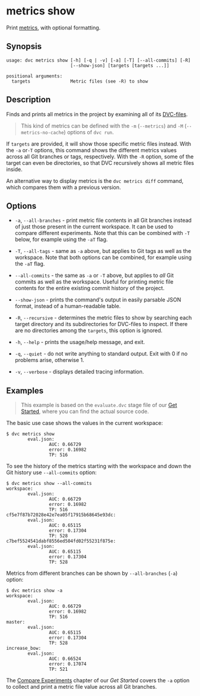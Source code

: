 # metrics show

Print [metrics](/doc/command-reference/metrics), with optional formatting.

## Synopsis

```usage
usage: dvc metrics show [-h] [-q | -v] [-a] [-T] [--all-commits] [-R]
                        [--show-json] [targets [targets ...]]

positional arguments:
  targets               Metric files (see -R) to show
```

## Description

Finds and prints all metrics in the <abbr>project</abbr> by examining all of its
[DVC-files](/doc/user-guide/dvc-file-format).

> This kind of metrics can be defined with the `-m` (`--metrics`) and `-M`
> (`--metrics-no-cache`) options of `dvc run`.

If `targets` are provided, it will show those specific metric files instead.
With the `-a` or`-T` options, this command shows the different metrics values
across all Git branches or tags, respectively. With the `-R` option, some of the
target can even be directories, so that DVC recursively shows all metric files
inside.

An alternative way to display metrics is the `dvc metrics diff` command, which
compares them with a previous version.

## Options

- `-a`, `--all-branches` - print metric file contents in all Git branches
  instead of just those present in the current workspace. It can be used to
  compare different experiments. Note that this can be combined with `-T` below,
  for example using the `-aT` flag.

- `-T`, `--all-tags` - same as `-a` above, but applies to Git tags as well as
  the workspace. Note that both options can be combined, for example using the
  `-aT` flag.

- `--all-commits` - the same as `-a` or `-T` above, but applies to _all_ Git  
  commits as well as the workspace. Useful for printing metric file contents for
  the entire existing commit history of the project.

- `--show-json` - prints the command's output in easily parsable JSON format,
  instead of a human-readable table.

- `-R`, `--recursive` - determines the metric files to show by searching each
  target directory and its subdirectories for DVC-files to inspect. If there are
  no directories among the `targets`, this option is ignored.

- `-h`, `--help` - prints the usage/help message, and exit.

- `-q`, `--quiet` - do not write anything to standard output. Exit with 0 if no
  problems arise, otherwise 1.

- `-v`, `--verbose` - displays detailed tracing information.

## Examples

> This example is based on the `evaluate.dvc` stage file of our
> [Get Started](/doc/tutorials/get-started/metrics), where you can find the
> actual source code.

The basic use case shows the values in the current workspace:

```dvc
$ dvc metrics show
        eval.json:
                AUC: 0.66729
                error: 0.16982
                TP: 516
```

To see the history of the metrics starting with the workspace and down the Git
history use `--all-commits` option:

```dvc
$ dvc metrics show --all-commits
workspace:
        eval.json:
                AUC: 0.66729
                error: 0.16982
                TP: 516
cf5e7f87b72028e42e7ea05f17915b68645e93dc:
        eval.json:
                AUC: 0.65115
                error: 0.17304
                TP: 528
c7bef5524541dabf8556ed504fd02f55231f875e:
        eval.json:
                AUC: 0.65115
                error: 0.17304
                TP: 528
```

Metrics from different branches can be shown by `--all-branches` (`-a`) option:

```dvc
$ dvc metrics show -a
workspace:
        eval.json:
                AUC: 0.66729
                error: 0.16982
                TP: 516
master:
        eval.json:
                AUC: 0.65115
                error: 0.17304
                TP: 528
increase_bow:
        eval.json:
                AUC: 0.66524
                error: 0.17074
                TP: 521
```

The
[Compare Experiments](/doc/tutorials/get-started/experiments#compare-experiments)
chapter of our _Get Started_ covers the `-a` option to collect and print a
metric file value across all Git branches.
